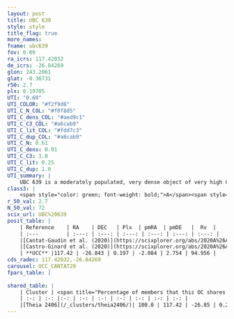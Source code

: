 ```yaml
---
layout: post
title: UBC 639
style: style
title_flag: true
more_names: 
fname: ubc639
fov: 0.09
ra_icrs: 117.42032
de_icrs: -26.84269
glon: 243.2061
glat: -0.36731
r50: 2.7
plx: 0.19705
UTI: "0.60"
UTI_COLOR: "#f2f9d6"
UTI_C_N_COL: "#f0f8d5"
UTI_C_dens_COL: "#aed9c1"
UTI_C_C3_COL: "#a6cab9"
UTI_C_lit_COL: "#fdd7c3"
UTI_C_dup_COL: "#a6cab9"
UTI_C_N: 0.61
UTI_C_dens: 0.91
UTI_C_C3: 1.0
UTI_C_lit: 0.25
UTI_C_dup: 1.0
UTI_summary: |
    UBC 639 is a moderately populated, very dense object of very high C3 quality. It is poorly studied in the literature. This object shares a large percentage of members with a later reported entry.
class3: |
    <span style="color: green; font-weight: bold;">A</span><span style="color: green; font-weight: bold;">A</span>
r_50_val: 2.7
N_50_val: 72
scix_url: UBC%20639
posit_table: |
    | Reference    | RA    | DEC   | Plx  | pmRA  | pmDE   |  Rv  |
    | :---         | :---: | :---: | :---: | :---: | :---: | :---: |
    |[Cantat-Gaudin et al. (2020)](https://scixplorer.org/abs/2020A%26A...640A...1C) | 117.422 | -26.833 | 0.148 | -2.121 | 2.706 | -- |
    |[Castro-Ginard et al. (2020)](https://scixplorer.org/abs/2020A%26A...635A..45C) | 117.424 | -26.845 | 0.149 | -2.122 | 2.72 | -- |
    | **UCC** |117.42 | -26.843 | 0.197 | -2.084 | 2.754 | 94.956 | 
cds_radec: 117.42032,-26.84269
carousel: UCC_CANTAT20
fpars_table: |
    
shared_table: |
    | Cluster | <span title="Percentage of members that this OC shares with the ones listed">%</span>   | RA   | DEC   | Plx   | pmRA  | pmDE  | Rv | UTI |
    | :-: | :-: |:-: | :-: | :-: | :-: | :-: | :-: | :-: |
    |[Theia 2406](/_clusters/theia2406/)| 100.0 | 117.42 | -26.85 | 0.21 | -2.08 | 2.77 | 100.31 |0.29 |
---
```

